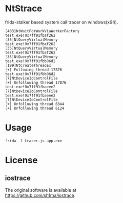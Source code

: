# NtStrace

frida-stalker based system call tracer on windows(x64).

```
[483]NtWaitForWorkViaWorkerFactory
test.exe!0x7ff91fbaf262
[35]NtQueryVirtualMemory
test.exe!0x7ff91fbaf262
[35]NtQueryVirtualMemory
test.exe!0x7ff91fbaf262
[35]NtQueryVirtualMemory
test.exe!0x7ff91fbb06d2
[199]NtCreateThreadEx
[+] Following thread 17876
test.exe!0x7ff91fbb06d2
[7]NtDeviceIoControlFile
[+] Unfollowing thread 17876
test.exe!0x7ff91fbaeee2
[7]NtDeviceIoControlFile
test.exe!0x7ff91fbaeee2
[7]NtDeviceIoControlFile
[+] Unfollowing thread 6344
[+] Unfollowing thread 6124
```

# Usage

```
frida -l tracer.js app.exe
```

# License

## iostrace

The original software is available at  
https://github.com/sh1ma/iostrace.
